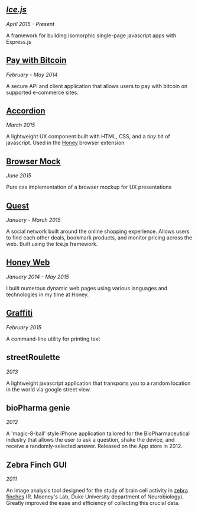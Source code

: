 ## *[Ice.js](http://coltontb.github.io/ice-js)*

*April 2015 - Present*

A framework for building isomorphic single-page javascript apps with Express.js


## [Pay with Bitcoin](./projects/pay-with-bitcoin)

*February - May 2014*

A secure API and client application that allows users to pay with bitcoin on supported e-commerce sites.


## [Accordion](http://coltontb.github.io/accordion)

*March 2015*

A lightweight UX component built with HTML, CSS, and a *tiny* bit of javascript. Used in the [Honey][honey-link] browser extension


## [Browser Mock](http://coltontb.github.io/browser-mock)

*June 2015*

Pure css implementation of a browser mockup for UX presentations


## [Quest](./projects/quest)

*January - March 2015*

A social network built around the online shopping experience. Allows users to find each other deals, bookmark products, and monitor pricing across the web. Built using the Ice.js framework.


## [Honey Web](./projects/honey-web)

*January 2014 - May 2015*

I built numerous dynamic web pages using various languages and technologies in my time at Honey. 


## [Graffiti](http://coltontb.github.io/graffiti)

*February 2015*

A command-line utility for printing text


## streetRoulette

*2013*

A lightweight javascript application that transports you to a random location in the world via google street view.


## bioPharma genie

*2012*

A 'magic-8-ball' style iPhone application tailored for the BioPharmaceutical industry that allows the user to ask a question, shake the device, and receive a randomly-selected answer. Released on the App store in 2012.


## Zebra Finch GUI

*2011*

An image analysis tool designed for the study of brain cell activity in [zebra finches][zebra-finch] (R. Mooney's Lab, Duke University department of Neurobiology). Greatly improved the ease and efficiency of collecting this crucial data.

[honey-link]: http://www.joinhoney.com
[zebra-finch]: https://en.wikipedia.org/wiki/Zebra_finch